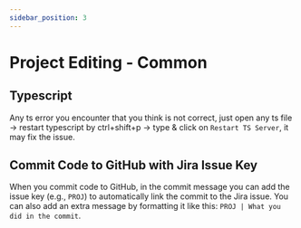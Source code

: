 ```yaml
---
sidebar_position: 3
---
```


# Project Editing - Common

## Typescript

Any ts error you encounter that you think is not correct, just open any ts file → restart typescript by ctrl+shift+p → type & click on `Restart TS Server`, it may fix the issue.

## Commit Code to GitHub with Jira Issue Key

When you commit code to GitHub, in the commit message you can add the issue key (e.g., `PROJ`) to automatically link the commit to the Jira issue. You can also add an extra message by formatting it like this: `PROJ | What you did in the commit`.
